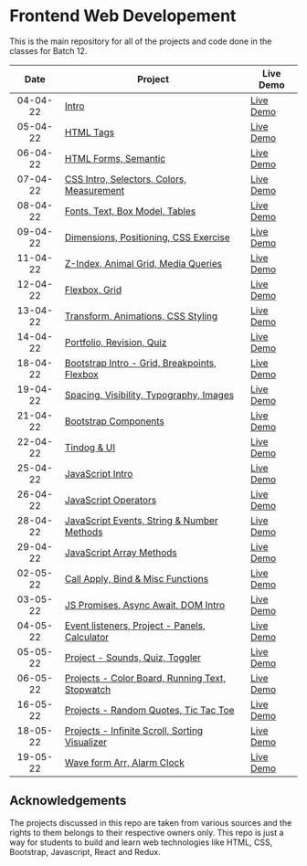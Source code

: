 # Frontend Web Developement

This is the main repository for all of the projects and code done in the classes for Batch 12.


|  Date  | Project                                                                                                                     | Live Demo                                                                         |
| :-: | --------------------------------------------------------------------------------------------------------------------------- | --------------------------------------------------------------------------------- |
| 04-04-22  | [Intro](https://github.com/duttrohan0302/accio-batch12/tree/master/1.%2004-04-2022)                             | [Live Demo]()               |
| 05-04-22  | [HTML Tags](https://github.com/duttrohan0302/accio-batch12/tree/master/2.%2005-04-2022)                             | [Live Demo]()               |
| 06-04-22  | [HTML Forms, Semantic](https://github.com/duttrohan0302/accio-batch12/tree/master/3.%2006-04-2022)                             | [Live Demo]()               |
| 07-04-22  | [CSS Intro, Selectors, Colors, Measurement](https://github.com/duttrohan0302/accio-batch12/tree/master/4.%2007-04-2022)                             | [Live Demo]()               |
| 08-04-22  | [Fonts, Text, Box Model, Tables](https://github.com/duttrohan0302/accio-batch12/tree/master/5.%2008-04-2022)                             | [Live Demo]()               |
| 09-04-22  | [Dimensions, Positioning, CSS Exercise](https://github.com/duttrohan0302/accio-batch12/tree/master/6.%2009-04-2022)                             | [Live Demo]()               |
| 11-04-22  | [Z-Index, Animal Grid, Media Queries](https://github.com/duttrohan0302/accio-batch12/tree/master/7.%2011-04-2022)                             | [Live Demo]()               |
| 12-04-22  | [Flexbox, Grid](https://github.com/duttrohan0302/accio-batch12/tree/master/8.%2012-04-2022)                             | [Live Demo]()               |
| 13-04-22  | [Transform, Animations, CSS Styling](https://github.com/duttrohan0302/accio-batch12/tree/master/9.%2013-04-2022)                             | [Live Demo]()               |
| 14-04-22  | [Portfolio, Revision, Quiz](https://github.com/duttrohan0302/accio-batch12/tree/master/10.%2014-04-2022)                             | [Live Demo]()               |
| 18-04-22  | [Bootstrap Intro - Grid, Breakpoints, Flexbox](https://github.com/duttrohan0302/accio-batch12/tree/master/11.%2018-04-2022)                             | [Live Demo]()               |
| 19-04-22  | [Spacing, Visibility, Typography, Images](https://github.com/duttrohan0302/accio-batch12/tree/master/12.%2019-04-2022)                             | [Live Demo]()               |
| 21-04-22  | [Bootstrap Components](https://github.com/duttrohan0302/accio-batch12/tree/master/13.%2021-04-2022)                             | [Live Demo]()               |
| 22-04-22  | [Tindog & UI](https://github.com/duttrohan0302/accio-batch12/tree/master/14.%2022-04-2022)                             | [Live Demo]()               |
| 25-04-22  | [JavaScript Intro](https://github.com/duttrohan0302/accio-batch12/tree/master/15.%2025-04-2022)                             | [Live Demo]()               |
| 26-04-22  | [JavaScript Operators](https://github.com/duttrohan0302/accio-batch12/tree/master/16.%2026-04-2022)                             | [Live Demo]()               |
| 28-04-22  | [JavaScript Events, String & Number Methods](https://github.com/duttrohan0302/accio-batch12/tree/master/17.%2028-04-2022)                             | [Live Demo]()               |
| 29-04-22  | [JavaScript Array Methods](https://github.com/duttrohan0302/accio-batch12/tree/master/18.%2029-04-2022)                             | [Live Demo]()               |
| 02-05-22  | [Call Apply, Bind & Misc Functions](https://github.com/duttrohan0302/accio-batch12/tree/master/19.%2002-05-2022)                             | [Live Demo]()               |
| 03-05-22  | [JS Promises, Async Await, DOM Intro](https://github.com/duttrohan0302/accio-batch12/tree/master/20.%2003-05-2022)                             | [Live Demo]()               |
| 04-05-22  | [Event listeners, Project - Panels, Calculator](https://github.com/duttrohan0302/accio-batch12/tree/master/21.%2004-05-2022)                             | [Live Demo]()               |
| 05-05-22  | [Project - Sounds, Quiz, Toggler](https://github.com/duttrohan0302/accio-batch12/tree/master/22.%2005-05-2022)                             | [Live Demo]()               |
| 06-05-22  | [Projects - Color Board, Running Text, Stopwatch](https://github.com/duttrohan0302/accio-batch12/tree/master/23.%2006-05-2022)                             | [Live Demo]()               |
| 16-05-22  | [Projects - Random Quotes, Tic Tac Toe](https://github.com/duttrohan0302/accio-batch12/tree/master/24.%2016-05-2022)                             | [Live Demo]()               |
| 18-05-22  | [Projects - Infinite Scroll, Sorting Visualizer](https://github.com/duttrohan0302/accio-batch12/tree/master/25.%2018-05-2022)                             | [Live Demo]()               |
| 19-05-22  | [Wave form Arr, Alarm Clock](https://github.com/duttrohan0302/accio-batch12/tree/master/26.%2019-05-2022)                             | [Live Demo]()               |

## Acknowledgements

The projects discussed in this repo are taken from various sources and the rights to them belongs to their respective owners only. This repo is just a way for students to build and learn web technologies like HTML, CSS, Bootstrap, Javascript, React and Redux.
